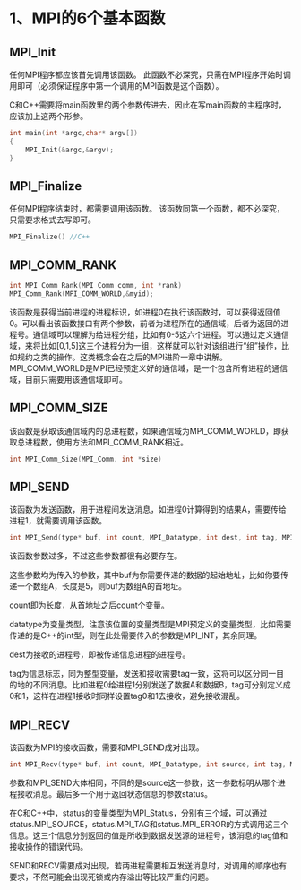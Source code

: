 # 1、MPI的6个基本函数

## MPI_Init

任何MPI程序都应该首先调用该函数。 此函数不必深究，只需在MPI程序开始时调用即可（必须保证程序中第一个调用的MPI函数是这个函数）。

C和C++需要将main函数里的两个参数传进去，因此在写main函数的主程序时，应该加上这两个形参。

```cpp
int main(int *argc,char* argv[]) 
{ 
    MPI_Init(&argc,&argv); 
}
```

## MPI_Finalize

任何MPI程序结束时，都需要调用该函数。 该函数同第一个函数，都不必深究，只需要求格式去写即可。

```cpp
MPI_Finalize() //C++ 
```

## MPI_COMM_RANK

```cpp
int MPI_Comm_Rank(MPI_Comm comm, int *rank) 
MPI_Comm_Rank(MPI_COMM_WORLD,&myid);
```

该函数是获得当前进程的进程标识，如进程0在执行该函数时，可以获得返回值0。可以看出该函数接口有两个参数，前者为进程所在的通信域，后者为返回的进程号。通信域可以理解为给进程分组，比如有0-5这六个进程。可以通过定义通信域，来将比如[0,1,5]这三个进程分为一组，这样就可以针对该组进行“组”操作，比如规约之类的操作。这类概念会在之后的MPI进阶一章中讲解。MPI_COMM_WORLD是MPI已经预定义好的通信域，是一个包含所有进程的通信域，目前只需要用该通信域即可。

## MPI_COMM_SIZE

该函数是获取该通信域内的总进程数，如果通信域为MPI_COMM_WORLD，即获取总进程数，使用方法和MPI_COMM_RANK相近。

```cpp
int MPI_Comm_Size(MPI_Comm, int *size) 
```

## MPI_SEND

该函数为发送函数，用于进程间发送消息，如进程0计算得到的结果A，需要传给进程1，就需要调用该函数。

```cpp
int MPI_Send(type* buf, int count, MPI_Datatype, int dest, int tag, MPI_Comm comm) 
```

该函数参数过多，不过这些参数都很有必要存在。

这些参数均为传入的参数，其中buf为你需要传递的数据的起始地址，比如你要传递一个数组A，长度是5，则buf为数组A的首地址。

count即为长度，从首地址之后count个变量。

datatype为变量类型，注意该位置的变量类型是MPI预定义的变量类型，比如需要传递的是C++的int型，则在此处需要传入的参数是MPI_INT，其余同理。

dest为接收的进程号，即被传递信息进程的进程号。

tag为信息标志，同为整型变量，发送和接收需要tag一致，这将可以区分同一目的地的不同消息。比如进程0给进程1分别发送了数据A和数据B，tag可分别定义成0和1，这样在进程1接收时同样设置tag0和1去接收，避免接收混乱。

## MPI_RECV

该函数为MPI的接收函数，需要和MPI_SEND成对出现。

```cpp
int MPI_Recv(type* buf, int count, MPI_Datatype, int source, int tag, MPI_Comm comm, MPI_Status *status)
```

参数和MPI_SEND大体相同，不同的是source这一参数，这一参数标明从哪个进程接收消息。最后多一个用于返回状态信息的参数status。

在C和C++中，status的变量类型为MPI_Status，分别有三个域，可以通过status.MPI_SOURCE，status.MPI_TAG和status.MPI_ERROR的方式调用这三个信息。这三个信息分别返回的值是所收到数据发送源的进程号，该消息的tag值和接收操作的错误代码。

SEND和RECV需要成对出现，若两进程需要相互发送消息时，对调用的顺序也有要求，不然可能会出现死锁或内存溢出等比较严重的问题。





